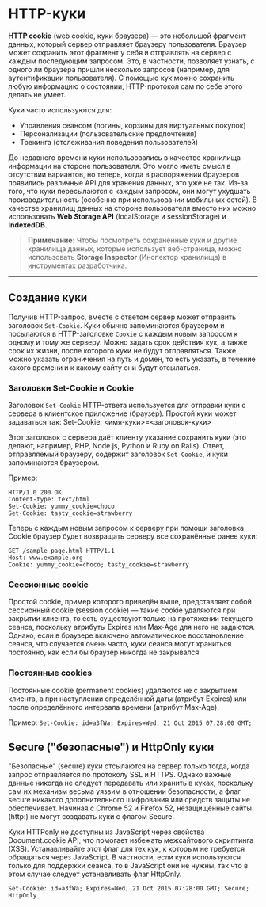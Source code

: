 # HTTP-куки

**HTTP cookie** (web cookie, куки браузера) — это небольшой фрагмент данных, который сервер отправляет браузеру пользователя. Браузер может сохранить этот фрагмент у себя и отправлять на сервер с каждым последующим запросом. Это, в частности, позволяет узнать, с одного ли браузера пришли несколько запросов (например, для аутентификации пользователя). С помощью кук можно сохранить любую информацию о состоянии, HTTP-протокол сам по себе этого делать не умеет.

Куки часто используются для:

- Управления сеансом (логины, корзины для виртуальных покупок)
- Персонализации (пользовательские предпочтения)
- Трекинга (отслеживания поведения пользователей)

До недавнего времени куки использовались в качестве хранилища информации на стороне пользователя. Это могло иметь смысл в отсутствии вариантов, но теперь, когда в распоряжении браузеров появились различные API для хранения данных, это уже не так. Из-за того, что куки пересылаются с каждым запросом, они могут ухудшать производительность (особенно при использовании мобильных сетей). В качестве хранилищ данных на стороне пользователя вместо них можно использовать **Web Storage API** (localStorage и sessionStorage) и **IndexedDB**.

> **Примечание:** Чтобы посмотреть сохранённые куки и другие хранилища данных, которые использует веб-страница, можно использовать **Storage Inspector** (Инспектор хранилища) в инструментах разработчика.

---

## Создание куки

Получив HTTP-запрос, вместе с ответом сервер может отправить заголовок `Set-Cookie`. Куки обычно запоминаются браузером и посылаются в HTTP-заголовке `Cookie` с каждым новым запросом к одному и тому же серверу. Можно задать срок действия кук, а также срок их жизни, после которого куки не будут отправляться. Также можно указать ограничения на путь и домен, то есть указать, в течение какого времени и к какому сайту они будут отсылаться.

### Заголовки Set-Cookie и Cookie

Заголовок `Set-Cookie` HTTP-ответа используется для отправки куки с сервера в клиентское приложение (браузер). Простой куки может задаваться так:
Set-Cookie: <имя-куки>=<заголовок-куки>



Этот заголовок с сервера даёт клиенту указание сохранить куки (это делают, например, PHP, Node.js, Python и Ruby on Rails). Ответ, отправляемый браузеру, содержит заголовок `Set-Cookie`, и куки запоминаются браузером.

Пример:

```http
HTTP/1.0 200 OK
Content-type: text/html
Set-Cookie: yummy_cookie=choco
Set-Cookie: tasty_cookie=strawberry
```

Теперь с каждым новым запросом к серверу при помощи заголовка Cookie браузер будет возвращать серверу все сохранённые ранее куки:

```http
GET /sample_page.html HTTP/1.1
Host: www.example.org
Cookie: yummy_cookie=choco; tasty_cookie=strawberry
```
### Сессионные cookie
Простой cookie, пример которого приведён выше, представляет собой сессионный cookie (session cookie) — такие cookie удаляются при закрытии клиента, то есть существуют только на протяжении текущего сеанса, поскольку атрибуты Expires или Max-Age для него не задаются. Однако, если в браузере включено автоматическое восстановление сеанса, что случается очень часто, куки сеанса могут храниться постоянно, как если бы браузер никогда не закрывался.

### Постоянные cookies
Постоянные cookie (permanent cookies) удаляются не с закрытием клиента, а при наступлении определённой даты (атрибут Expires) или после определённого интервала времени (атрибут Max-Age).

Пример:
`Set-Cookie: id=a3fWa; Expires=Wed, 21 Oct 2015 07:28:00 GMT;`

## Secure ("безопасные") и HttpOnly куки
"Безопасные" (secure) куки отсылаются на сервер только тогда, когда запрос отправляется по протоколу SSL и HTTPS.
Однако важные данные никогда не следует передавать или хранить в куках, поскольку сам их механизм весьма уязвим в отношении безопасности,
а флаг secure никакого дополнительного шифрования или средств защиты не обеспечивает. Начиная с Chrome 52 и Firefox 52, незащищённые сайты (http:) не могут создавать куки с флагом Secure. 

Куки HTTPonly не доступны из JavaScript через свойства Document.cookie API, что помогает избежать межсайтового скриптинга (XSS). Устанавливайте этот флаг для тех кук, к которым не требуется обращаться через JavaScript. В частности, если куки используются только для поддержки сеанса, то в JavaScript они не нужны, так что в этом случае следует устанавливать флаг HttpOnly.

`Set-Cookie: id=a3fWa; Expires=Wed, 21 Oct 2015 07:28:00 GMT; Secure; HttpOnly`
